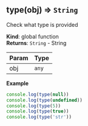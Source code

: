 <a name="type"></a>

## type(obj) ⇒ <code>String</code>
Check what type is provided

**Kind**: global function  
**Returns**: <code>String</code> - String  

| Param | Type |
| --- | --- |
| obj | <code>any</code> | 

**Example**  
```js
console.log(type(null))console.log(type(undefined))console.log(type(5))console.log(type(true))console.log(type('str'))
```
